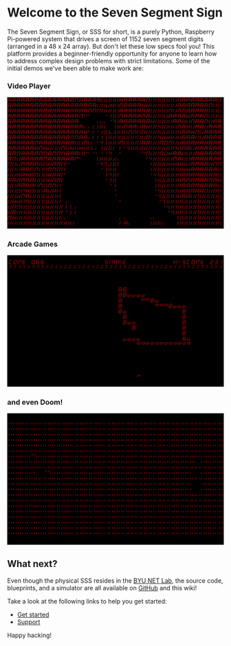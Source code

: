 # Welcome to the Seven Segment Sign

The Seven Segment Sign, or SSS for short, is a purely Python, Raspberry Pi-powered system that drives a screen of 1152 seven segment digits (arranged in a 48 x 24 array). But don't let these low specs fool you! This platform provides a beginner-friendly opportunity for anyone to learn how to address complex design problems with strict limitations. Some of the initial demos we've been able to make work are:

### Video Player

![video](assets/sss_video.GIF)

### Arcade Games

![snek](assets/snek_video.GIF)

### and even Doom!

![doom](assets/doom_video.GIF)

## What next?
 Even though the physical SSS resides in the [BYU NET Lab](https://netlab.byu.edu), the source code, blueprints, and a simulator are all available on [GitHub](https://www.github.com/NET-BYU/sss) and this wiki! 
 
 Take a look at the following links to help you get started:

 - [Get started](Overview/Get%20started.md)
 - [Support](Troubleshooting/Support.md)

Happy hacking!